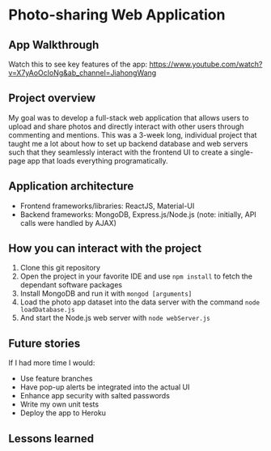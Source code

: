 # Photo-sharing Web Application

## App Walkthrough
Watch this to see key features of the app: https://www.youtube.com/watch?v=X7yAoOcIoNg&ab_channel=JiahongWang

## Project overview

My goal was to develop a full-stack web application that allows users to upload and share photos and directly interact with other users through commenting and mentions. 
This was a 3-week long, individual project that taught me a lot about how to set up backend database and web servers such that they seamlessly interact with the frontend UI to create a single-page app that loads everything programatically.

## Application architecture

- Frontend frameworks/libraries: ReactJS, Material-UI
- Backend frameworks: MongoDB, Express.js/Node.js
  (note: initially, API calls were handled by AJAX)

## How you can interact with the project

1. Clone this git repository
2. Open the project in your favorite IDE and use `npm install` to fetch the dependant software packages
3. Install MongoDB and run it with `mongod [arguments]`
4. Load the photo app dataset into the data server with the command `node loadDatabase.js`
5. And start the Node.js web server with `node webServer.js` 

## Future stories

If I had more time I would:
- Use feature branches
- Have pop-up alerts be integrated into the actual UI
- Enhance app security with salted passwords 
- Write my own unit tests
- Deploy the app to Heroku

## Lessons learned


